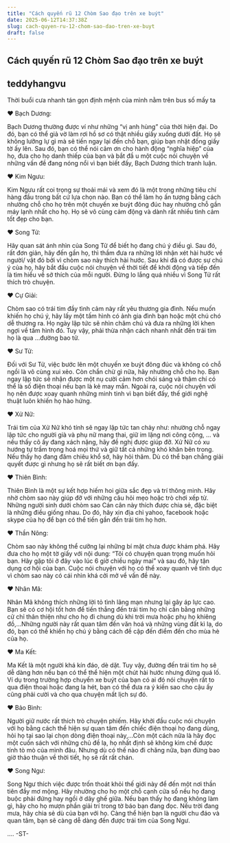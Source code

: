 ```yaml
---
title: "Cách quyến rũ 12 Chòm Sao đạo trên xe buýt"
date: 2025-06-12T14:37:38Z
slug: cach-quyen-ru-12-chom-sao-dao-tren-xe-buyt
draft: false
---
```


## Cách quyến rũ 12 Chòm Sao đạo trên xe buýt

## teddyhangvu

Thời buổi cưa nhanh tán gọn  định mệnh của mình nằm trên bus số mấy ta 


♥ Bạch Dương:

Bạch Dương thường được ví như những “vị anh hùng” của thời hiện đại. Do đó, bạn có thể giả vờ làm rơi hồ sơ có thật nhiều giấy xuống dưới đất. Họ sẽ không lưỡng lự gì mà sẽ tiến ngay lại đến chỗ bạn, giúp bạn nhặt đống giấy tờ ấy lên. Sau đó, bạn có thể nói cảm ơn cho hành động “nghĩa hiệp” của họ, đưa cho họ danh thiếp của bạn và bắt đầ
u một cuộc nói chuyện về những vấn đề đang nóng nổi vì bạn biết đấy, Bạch Dương thích tranh luận.


♥ Kim Ngưu:

Kim Ngưu rất coi trọng sự thoải mái và xem đó là một trong những tiêu chí hàng đầu trong bất cứ lựa chọn nào. Bạn có thể làm họ ấn tượng bằng cách nhường chỗ cho họ trên một chuyến xe buýt đông đúc hay nhường chỗ gần máy lạnh nhất cho họ. Họ sẽ vô cùng cảm động và dành rất nhiều tình cảm tốt đẹp cho bạn.


♥ Song Tử:

Hãy quan sát ánh nhìn của Song Tử để biết họ đang chú ý điều gì. Sau đó, rất đơn giản, hãy đến gần họ, thì thầm đưa ra những lời nhận xét hài hước về người/ vật đó bởi vì chòm sao này thích hài hước. Sau khi đã có được sự chú ý của họ, hãy bắt đầu cuộc nói chuyện về thời tiết để khởi động và tiếp đến là tìm hiểu về sở thích của mỗi người. Đừng lo lắng quá nhiều vì Song Tử rất thích trò chuyện.


♥ Cự Giải:

Chòm sao có trái tim đầy tình cảm này rất yêu thương gia đình. Nếu muốn khiến họ chú ý, hãy lấy một tấm hình có ảnh gia đình bạn hoặc một chú chó dễ thương ra. Họ ngày lập tức sẽ nhìn chăm chú và đưa ra những lời khen ngợi về tấm hình đó. Tuy vậy, phải thừa nhận cách nhanh nhất đến trái tim họ là qua …đường bao tử.


♥ Sư Tử:

Đối với Sư Tử, việc bước lên một chuyến xe buýt đông đúc và không có chỗ ngồi là vô cùng xui xẻo. Còn chần chừ gì nữa, hãy nhường chỗ cho họ. Bạn ngay lập tức sẽ nhận được một nụ cười cảm hơn chói sáng và thậm chí có thể là số điện thoại nếu bạn là kẻ may mắn. Ngoài ra, cuộc nói chuyện với họ nên được xoay quanh những minh tinh vì bạn biết đấy, thế giới nghệ thuật luôn khiến họ hào hứng.



♥ Xử Nữ:

Trái tim của Xử Nữ khó tính sẽ ngay lập tức tan chảy như: nhường chỗ ngay lập tức cho người già và phụ nữ mang thai, giữ im lặng nơi công cộng, ... và nếu thấy cô ấy đang xách nặng, hãy đề nghị được giúp đỡ. Xử Nữ có xu hướng tự trầm trọng hoá mọi thứ và giữ tất cả những khó khăn bên trong. Nếu thấy họ đang đăm chiêu khổ sở, hãy hỏi thăm. Dù có thể bạn chẳng giải quyết được gì nhưng họ sẽ rất biết ơn bạn đấy.


♥ Thiên Bình:

Thiên Bình là một sự kết hợp hiếm hoi giữa sắc đẹp và trí thông minh. Hãy nhờ chòm sao này giúp đỡ với những câu hỏi mẹo hoặc trò chơi xếp từ. Những người sinh dưới chòm sao Cán cân này thích được chia sẻ, đặc biệt là những điều giống nhau. Do đó, hãy xin địa chỉ yahoo, facebook hoặc skype của họ để bạn có thể tiến gần đến trái tim họ hơn.


♥ Thần Nông:

Chòm sao này không thể cưỡng lại những bí mật chưa được khám phá. Hãy đưa cho họ một tờ giấy với nội dung: “Tôi có chuyện quan trọng muốn hỏi bạn. Hãy gặp tôi ở đây vào lúc 6 giờ chiều ngày mai” và sau đó, hãy tận dụng cơ hội của bạn. Cuộc nói chuyện với họ có thể xoay quanh về tình dục vì chòm sao này có cái nhìn khá cởi mở về vấn đề này.


♥ Nhân Mã:

Nhân Mã không thích những lời tỏ tình lãng mạn nhưng lại gây áp lực cao. Bạn sẽ có cơ hội tốt hơn để tiến thẳng đến trái tim họ chỉ cần bằng những cử chỉ thân thiện như cho họ đi chung dù khi trời mưa hoặc phụ họ khiêng đồ,…Những người này rất quan tâm đến văn hoá và những vùng đất kì lạ, do đó, bạn có thể khiến họ chú ý bằng cách đề cập đến điểm đến cho mùa hè của họ.


♥ Ma Kết:

Ma Kết là một người khá kín đáo, dè dặt. Tuy vậy, đường đến trái tim họ sẽ dễ dàng hơn nếu bạn có thể thể hiện một chút hài hước nhưng đừng quá lố. Ví dụ trong trường hợp chuyến xe buýt của bạn có ai đó nói chuyện rất to qua điện thoại hoặc đang la hét, bạn có thể đưa ra ý kiến sao cho cậu ấy cũng phải cười và cho qua chuyện mất lịch sự đó.


♥ Bảo Bình:

Người giữ nước rất thích trò chuyện phiếm. Hãy khởi đầu cuộc nói chuyện với họ bằng cách thể hiện sự quan tâm đến chiếc điện thoại họ đang dùng, hỏi họ tại sao lại chọn dòng điện thoại này,…Còn một cách nữa là hãy đọc một cuốn sách với những chủ đề lạ, họ nhất định sẽ không kìm chế được tính tò mò của mình đâu. Nhưng dù có thế nào đi chăng nữa, bạn đừng bao giờ thảo thuận về thời tiết, họ sẽ rất rất chán.


♥ Song Ngư:

Song Ngư thích việc được trốn thoát khỏi thế giới này để đến một nơi thần tiên đầy mơ mộng. Hãy nhường cho họ một chỗ cạnh cửa sổ nếu họ đang buộc phải đứng hay ngồi ở dãy ghế giữa. Nếu bạn thấy họ đang không làm gì, hãy cho họ mượn phần giải trí trong tờ báo bạn đang đọc. Nếu trời đang mưa, hãy chia sẻ dù của bạn với họ. Càng thể hiện bạn là người chu đáo và quan tâm, bạn sẽ càng dễ dàng đến được trái tim của Song Ngư.

.... 
-ST-
